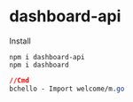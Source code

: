 # dashboard-api
Install
```
npm i dashboard-api
npm i dashboard
```
```CSS
//Cmd
bchello - Import welcome/m.go
```
